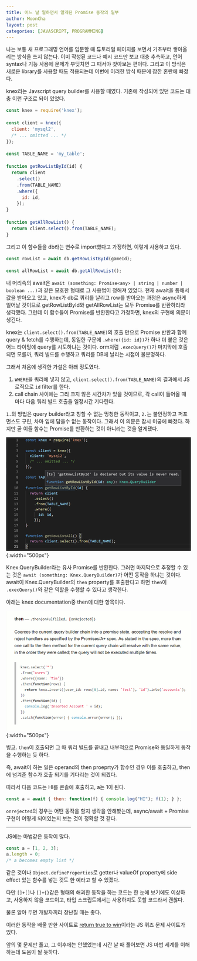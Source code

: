 ```yaml
---
title: 어느 날 일하면서 알게된 Promise 동작의 일부
author: MoonCha
layout: post
categories: [JAVASCRIPT, PROGRAMMING]
---
```


나는 보통 새 프로그래밍 언어를 입문할 때 튜토리얼 페이지를 보면서 기초부터 쌓아올리는 방식을 쓰지 않는다. 이미 작성된 코드나 예시 코드만 보고 대충 추측하고, 언어 syntax나 기능 사용에 문제가 부딪치면 그 때서야 찾아보는 편이다.
그리고 이 방식은 새로운 library를 사용할 때도 적용되는데 이번에 이러한 방식 때문에 잠깐 혼란에 빠졌다.

knex라는 Javscript query builder를 사용할 때였다.
기존에 작성되어 있던 코드는 대충 이런 구조로 되어 있었다.
```javascript
const knex = require('knex');

const client = knex({
  client: 'mysql2',
  /* ... omitted ... */
});

const TABLE_NAME = 'my_table';

function getRowListById(id) {
  return client
    .select()
    .from(TABLE_NAME)
    .where({
      id: id,
    });
}

function getAllRowList() {
  return client.select().from(TABLE_NAME);
}
```

그리고 이 함수들을 db라는 변수로 import했다고 가정하면, 이렇게 사용하고 있다.

```javascript
const rowList = await db.getRowListById(gameId);

const allRowList = await db.getAllRowList();
```

내 머리속의 await은 `await (something: Promise<any> | string | number | boolean ...)`과 같은 모호한 형태로 그 사용법이 정해져 있었다.
현재 await을 통해서 값을 받아오고 있고, knex가 db로 쿼리를 날리고 row를 받아오는 과정은 async하게 일어날 것이므로 getRowListById와 getAllRowList는 모두 Promise를 반환하리라 생각했다.
그런데 이 함수들이 Promise를 반환한다고 가정하면, knex의 구현에 의문이 생긴다.

knex는 `client.select().from(TABLE_NAME)`의 호출 만으로 Promise 반환과 함께 query & fetch를 수행하는데, 동일한 구문에 `.where({id: id})`가 하나 더 붙은 것은 어느 타이밍에 query를 시도하냐는 것이다.
orm처럼 `.execQuery()`가 마지막에 호출되면 모를까, 쿼리 빌드를 수행하고 쿼리를 DB에 날리는 시점이 불분명하다.

그래서 처음에 생각한 가설은 아래 정도였다.

1. `WHERE`을 쿼리에 넣지 않고, `client.select().from(TABLE_NAME)`의 결과에서 JS 로직으로 `id` filter를 한다.
2. call chain 사이에는 그리 크지 않은 시간차가 있을 것이므로, 각 call이 들어올 때마다 다음 쿼리 빌드 호출을 일정시간 기다린다.

`1.`의 방법은 query builder라고 칭할 수 없는 멍청한 동작이고, `2.`는 불안정하고 퍼포먼스도 구린, 차마 입에 담을수 없는 동작이다.
그래서 이 의문은 잠시 미궁에 빠졌다. 하지만 곧 이들 함수는 Promise를 반환하는 것이 아니라는 것을 알게됐다.

![Return type of getRowListById](/assets/images/getRowListByIdReturnType.png){:width="500px"}

Knex.QueryBuilder라는 유사 Promise를 반환한다. 그러면 마지막으로 추정할 수 있는 것은 `await (something: Knex.QueryBuilder)`가 어떤 동작을 하냐는 것이다.
await이 Knex.QueryBuilder의 `then` property를 호출한다고 하면 `then`이 `.execQuery()`와 같은 역할을 수행할 수 있다고 생각한다.

아래는 knex documentation중 then에 대한 항목이다.

![Knex Then Document](/assets/images/knexThenDocument.png){:width="500px"}

빙고. `then`이 호출되면 그 때 쿼리 빌드를 끝내고 내부적으로 Promise와 동일하게 동작을 수행하는 듯 하다.

즉, await이 하는 일은 operand의 then proeprty가 함수인 경우 이를 호출하고, then에 넘겨준 함수가 호출 되기를 기다리는 것이 되겠다.

따라서 다음 코드는 HI를 콘솔에 호출하고, a는 1이 된다.

```javascript
const a = await { then: function(f) { console.log("HI"); f(1); } };
```

`onrejected`의 경우는 어떤 동작을 할지 생각을 안해봤는데, async/await + Promise 구현이 어떻게 되어있는지 보는 것이 정확할 것 같다.

---

JS에는 마법같은 동작이 많다.

```javascript
const a = [1, 2, 3];
a.length = 0;
/* a becomes empty list */
```
같은 것이나 `Object.defineProperties`로 getter나 valueOf property에 side effect 있는 함수를 넣는 것도 한 예라고 할 수 있겠다.

다만 `[]+[]`나 `[]+{}`같은 형태의 해괴한 동작을 하는 코드는 한 눈에 보기에도 이상하고, 사용하지 않을 코드이고, 타입 스크립트에서는 사용하지도 못할 코드라서 괜찮다.

물론 알아 두면 개발자끼리 장난칠 때는 좋다.

이러한 동작을 배울 만한 사이트로 [return true to win](https://alf.nu/ReturnTrue)이라는 JS 퀴즈 문제 사이트가 있다.

앞의 몇 문제만 풀고, 그 이후에는 안했었는데 시간 날 때 풀어보면 JS 마법 세계를 이해하는데 도움이 될 듯하다.
